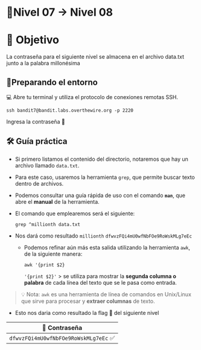 # 🧩Nivel 07 → Nivel 08

# 🎯 Objetivo

La contraseña para el siguiente nivel se almacena en el archivo data.txt junto a la palabra millonésima

## 🧭Preparando el entorno

💻 Abre tu terminal y utiliza el protocolo de conexiones remotas SSH.

`ssh bandit7@bandit.labs.overthewire.org -p 2220`

Ingresa la contraseña 🚩

## 🛠️ Guía práctica

- Si primero listamos el contenido del directorio, notaremos que hay un archivo llamado `data.txt`.
- Para este caso, usaremos la herramienta `grep`, que permite buscar texto dentro de archivos.
- Podemos consultar una guía rápida de uso con el comando **`man`**, que abre el **manual** de la herramienta.
- El comando que emplearemos será el siguiente:

    `grep ^millionth data.txt`

- Nos dará como resultado `millionth` `dfwvzFQi4mU0wfNbFOe9RoWskMLg7eEc`
    - Podemos refinar aún más esta salida utilizando la herramienta `awk`, de la siguiente manera:

        `awk '{print $2}`

        `'{print $2}'` > se utiliza para mostrar la **segunda columna o palabra** de cada línea del texto que se le pasa como entrada.

> 💡 Nota: `awk` es una herramienta de línea de comandos en Unix/Linux que sirve para procesar y **extraer columnas** de texto.

- Esto nos daria como resultado la flag 🚩 del siguiente nivel

<div align="center">

| 🔐 Contraseña |
|:-------------:|
| `dfwvzFQi4mU0wfNbFOe9RoWskMLg7eEc` ✅ |

</div>
